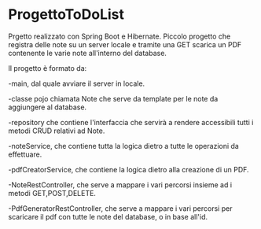 # ProgettoToDoList

Prgetto realizzato con Spring Boot e Hibernate.
Piccolo progetto che registra delle note su un server locale e tramite una GET scarica un PDF contenente le varie note all'interno del database.


Il progetto è formato da:

-main, dal quale avviare il server in locale.

-classe pojo chiamata Note che serve da template per le note da aggiungere al database.

-repository che contiene l'interfaccia che servirà a rendere accessibili tutti i metodi CRUD relativi ad Note.

-noteService, che contiene tutta la logica dietro a tutte le operazioni da effettuare.

-pdfCreatorService, che contiene la logica dietro alla creazione di un PDF.

-NoteRestController, che serve a mappare i vari percorsi insieme ad i metodi GET,POST,DELETE.

-PdfGeneratorRestController, che serve a mappare i vari percorsi per scaricare il pdf con tutte le note del database, o in base all'id.
